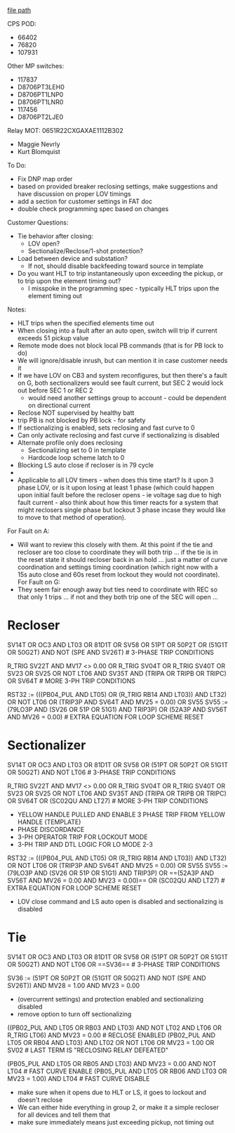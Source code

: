   
[file path](<file:///C:\Users\jnetherton\G&W Electric Co\US-PowerGridAutomation - Documents\_Lazer\121288 - Minnesota Power Co>)  
  
CPS POD:  
- 66402  
- 76820  
- 107931  
  
Other MP switches:  
- 117837  
- D8706PT3LEH0  
- D8706PT1LNP0  
- D8706PT1LNR0  
- 117456  
- D8706PT2LJE0  
  
Relay MOT: 0651R22CXGAXAE1112B302  
  
- Maggie Nevrly  
- Kurt Blomquist  
  
To Do:
- Fix DNP map order
- based on provided breaker reclosing settings, make suggestions and have discussion on proper LOV timings
- add a section for customer settings in FAT doc
- double check programming spec based on changes

Customer Questions:
- Tie behavior after closing:
	- LOV open?
	- Sectionalize/Reclose/1-shot protection?
- Load between device and substation?
	- If not, should disable backfeeding toward source in template
- Do you want HLT to trip instantaneously upon exceeding the pickup, or to trip upon the element timing out?
	- I misspoke in the programming spec - typically HLT trips upon the element timing out

Notes:
- HLT trips when the specified elements time out
- When closing into a fault after an auto open, switch will trip if current exceeds 51 pickup value
- Remote mode does not block local PB commands (that is for PB lock to do)
- We will ignore/disable inrush, but can mention it in case customer needs it
- If we have LOV on CB3 and system reconfigures, but then there's a fault on G, both sectionalizers would see fault current, but SEC 2 would lock out before SEC 1 or REC 2
	- would need another settings group to account - could be dependent on directional current
- Reclose NOT supervised by healthy batt
- trip PB is not blocked by PB lock - for safety
- If sectionalizing is enabled, sets reclosing and fast curve to 0
- Can only activate reclosing and fast curve if sectionalizing is disabled
- Alternate profile only does reclosing
	- Sectionalizing set to 0 in template
	- Hardcode loop scheme latch to 0
- Blocking LS auto close if recloser is in 79 cycle
- 
- Applicable to all LOV timers - when does this time start? Is it upon 3 phase LOV, or is it upon losing at least 1 phase (which could happen upon initial fault before the recloser opens - ie voltage sag due to high fault current - also think about how this timer reacts for a system that might reclosers single phase but lockout 3 phase incase they would like to move to that method of operation).


For Fault on A:  
- Will want to review this closely with them. At this point if the tie and recloser are too close to coordinate they will both trip … if the tie is in the reset state it should recloser back in an hold … just a matter of curve coordination and settings timing coordination (which right now with a 15s auto close and 60s reset from lockout they would not coordinate).  
For Fault on G:  
- They seem fair enough away but ties need to coordinate with REC so that only 1 trips … if not and they both trip one of the SEC will open ...
  
  
# Recloser
SV14T OR OC3 AND LT03 OR 81D1T OR SV58 OR 51PT OR 50P2T OR (51G1T OR 50G2T) AND NOT (SPE AND SV26T) # 3-PHASE TRIP CONDITIONS

R_TRIG SV22T AND MV17 <> 0.00 OR R_TRIG SV04T OR R_TRIG SV40T OR SV23 OR SV25 OR NOT LT06 AND SV35T AND (TRIPA OR TRIPB OR TRIPC) OR SV64T # MORE 3-PH TRIP CONDITIONS

RST32 := (((PB04_PUL AND LT05) OR (R_TRIG RB14 AND LT03)) AND LT32) OR NOT LT06 OR (TRIP3P AND SV64T AND MV25 = 0.00) OR SV55
SV55 := (79LO3P AND (SV26 OR 51P OR 51G1) AND TRIP3P) OR (52A3P AND SV56T AND MV26 = 0.00) # EXTRA EQUATION FOR LOOP SCHEME RESET
# Sectionalizer
SV14T OR OC3 AND LT03 OR 81D1T OR SV58 OR (51PT OR 50P2T OR 51G1T OR 50G2T) AND NOT LT06 # 3-PHASE TRIP CONDITIONS

R_TRIG SV22T AND MV17 <> 0.00 OR R_TRIG SV04T OR R_TRIG SV40T OR SV23 OR SV25 OR NOT LT06 AND SV35T AND (TRIPA OR TRIPB OR TRIPC) OR SV64T OR (SC02QU AND LT27) # MORE 3-PH TRIP CONDITIONS
- YELLOW HANDLE PULLED AND ENABLE 3 PHASE TRIP FROM YELLOW HANDLE (TEMPLATE)
- PHASE DISCORDANCE
- 3-PH OPERATOR TRIP FOR LOCKOUT MODE
- 3-PH TRIP AND DTL LOGIC FOR LO MODE 2-3

RST32 := (((PB04_PUL AND LT05) OR (R_TRIG RB14 AND LT03)) AND LT32) OR NOT LT06 OR (TRIP3P AND SV64T AND MV25 = 0.00) OR SV55
SV55 := (79LO3P AND (SV26 OR 51P OR 51G1) AND TRIP3P) OR ==(52A3P AND SV56T AND MV26 = 0.00 AND MV23 = 0.00)== OR (SC02QU AND LT27) # EXTRA EQUATION FOR LOOP SCHEME RESET
- LOV close command and LS auto open is disabled and sectionalizing is disabled
# Tie
SV14T OR OC3 AND LT03 OR 81D1T OR SV58 OR (51PT OR 50P2T OR 51G1T OR 50G2T) AND NOT LT06 OR ==SV36== # 3-PHASE TRIP CONDITIONS

SV36 := (51PT OR 50P2T OR (51G1T OR 50G2T) AND NOT (SPE AND SV26T)) AND MV28 = 1.00 AND MV23 = 0.00
- (overcurrent settings) and protection enabled and sectionalizing disabled
- remove option to turn off sectionalizing

((PB02_PUL AND LT05 OR RB03 AND LT03) AND NOT LT02 AND LT06 OR R_TRIG LT06) AND MV23 = 0.00 # RECLOSE ENABLED
(PB02_PUL AND LT05 OR RB04 AND LT03) AND LT02 OR NOT LT06 OR MV23 = 1.00 OR SV02 # LAST TERM IS "RECLOSING RELAY DEFEATED"

(PB05_PUL AND LT05 OR RB05 AND LT03) AND MV23 = 0.00 AND NOT LT04 # FAST CURVE ENABLE
(PB05_PUL AND LT05 OR RB06 AND LT03 OR MV23 = 1.00) AND LT04 # FAST CURVE DISABLE

- make sure when it opens due to HLT or LS, it goes to lockout and doesn't reclose
- We can either hide everything in group 2, or make it a simple recloser for all devices and tell them that
- make sure immediately means just exceeding pickup, not timing out